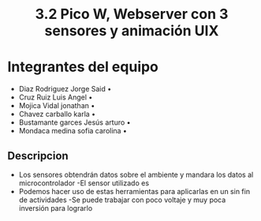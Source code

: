 
<h1 align="center">
  <br>
  
  <br>
 3.2 Pico W, Webserver con 3 sensores y animación UIX
  <br>
</h1>

# Integrantes del equipo

* Diaz Rodriguez Jorge Said •
* Cruz Ruiz Luis Angel •
* Mojica Vidal jonathan •
* Chavez carballo karla •
* Bustamante garces Jesús arturo •
* Mondaca medina sofia carolina •
</p>



## Descripcion

* Los sensores obtendrán datos sobre el ambiente y mandara los datos al microcontrolador
  -El sensor utilizado es
* Podemos hacer uso de estas herramientas para aplicarlas en un sin fin de actividades
  -Se puede trabajar con poco voltaje y muy poca inversión para lograrlo


